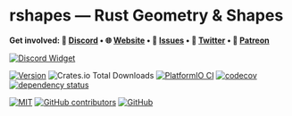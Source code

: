 # rshapes — Rust Geometry & Shapes

<b>Get involved: 💬 [Discord](https://discord.gg/YUtRKAqty2) • 🌐 [Website](https://senseshift.io) • 🐛 [Issues](https://github.com/senseshift/rshapes/issues) • 📢 [Twitter](https://twitter.com/senseshiftio) • 💎 [Patreon](https://www.patreon.com/senseshift)</b>

[![Discord Widget](https://discord.com/api/guilds/966090258104062023/widget.png?style=banner2)](https://discord.gg/YUtRKAqty2)

[![Version](https://img.shields.io/crates/v/rshapes.svg)](https://crates.io/crates/rshapes)
![Crates.io Total Downloads](https://img.shields.io/crates/d/rshapes)
[![PlatformIO CI](https://github.com/senseshift/rshapes/actions/workflows/ci.yml/badge.svg)](https://github.com/senseshift/rshapes/actions/workflows/ci.yml)
[![codecov](https://codecov.io/gh/senseshift/rshapes/graph/badge.svg?token=Q85KAR9FCS)](https://codecov.io/gh/senseshift/rshapes)
[![dependency status](https://deps.rs/repo/github/senseshift/rshapes/status.svg)](https://deps.rs/repo/github/senseshift/rshapes)

[![MIT](https://img.shields.io/github/license/senseshift/rshapes)](/LICENSE)
[![GitHub contributors](https://img.shields.io/github/contributors/senseshift/rshapes)](https://github.com/senseshift/rshapes/graphs/contributors)
[![GitHub](https://img.shields.io/github/stars/senseshift/rshapes.svg)](https://github.com/senseshift/rshapes)
